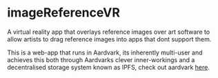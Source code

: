 # imageReferenceVR
A virtual reality app that overlays reference images over art software to allow artists to drag reference images into apps that dont support them.

This is a web-app that runs in Aardvark, its inherently multi-user and achieves this both through Aardvarks clever inner-workings and a decentralised storage system known as IPFS, check out aardvark [here](https://github.com/aardvarkxr/aardvark).
